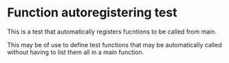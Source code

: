 # Function autoregistering test

This is a test that automatically registers fucntions to be called from main.

This may be of use to define test functions that may be automatically called without having to list them all in a main function.
